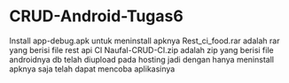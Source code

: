 # CRUD-Android-Tugas6
Install app-debug.apk untuk meninstall apknya
Rest_ci_food.rar adalah rar yang berisi file rest api CI
Naufal-CRUD-CI.zip adalah zip yang berisi file androidnya
db telah diupload pada hosting jadi dengan hanya meninstall apknya saja telah dapat mencoba aplikasinya

